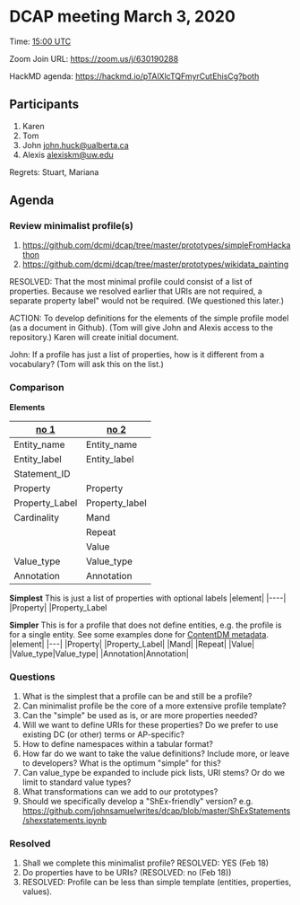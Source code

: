 # DCAP meeting March 3, 2020

Time: [15:00 UTC](https://www.timeanddate.com/worldclock/fixedtime.html?msg=DCAP+meeting&iso=20200303T15&p1=1440)

Zoom Join URL: https://zoom.us/j/630190288

HackMD agenda: https://hackmd.io/pTAlXlcTQFmyrCutEhisCg?both

## Participants

1. Karen 
2. Tom
3. John john.huck@ualberta.ca
4. Alexis alexiskm@uw.edu

Regrets: Stuart, Mariana

## Agenda

### Review minimalist profile(s)

1. https://github.com/dcmi/dcap/tree/master/prototypes/simpleFromHackathon
2. https://github.com/dcmi/dcap/tree/master/prototypes/wikidata_painting

RESOLVED: That the most minimal profile could consist of a list of properties.
Because we resolved earlier that URIs are not required, a separate property label" would not be required. (We questioned this later.)

ACTION: To develop definitions for the elements of the simple profile model (as a document in Github).  (Tom will give John and Alexis access to the repository.) Karen will create initial document.

John: If a profile has just a list of properties, how is it different from a vocabulary? (Tom will ask this on the list.)

### Comparison

**Elements**

|[no 1]( https://github.com/dcmi/dcap/tree/master/prototypes/simpleFromHackathon) | [no 2](https://github.com/dcmi/dcap/blob/master/prototypes/wikidata_painting/E130b.csv)
| --- | --- 
|Entity_name|Entity_name|
|Entity_label|Entity_label|
|Statement_ID| |
|Property|Property|
|Property_Label|Property_label|
|Cardinality|Mand|
||Repeat|
||Value|
Value_type|Value_type|
Annotation|Annotation|

**Simplest**
This is just a list of properties with optional labels
|element|
|----|
|Property|
|Property_Label

**Simpler**
This is for a profile that does not define entities, e.g. the profile is for a single entity. See some examples done for [ContentDM metadata](https://github.com/dcmi/dcap/wiki/Related-Projects#contentdm).
|element|
|---|
|Property|
|Property_Label|
|Mand|
|Repeat|
|Value|
|Value_type|Value_type|
|Annotation|Annotation|


### Questions

1. What is the simplest that a profile can be and still be a profile?
2. Can minimalist profile be the core of a more extensive profile template?
3. Can the "simple" be used as is, or are more properties needed?
5. Will we want to define URIs for these properties? Do we prefer to use existing DC (or other) terms or AP-specific? 
6. How to define namespaces within a tabular format?
7. How far do we want to take the value definitions? Include more, or leave to developers? What is the optimum "simple" for this?
8. Can value_type be expanded to include pick lists, URI stems? Or do we limit to standard value types?
9. What transformations can we add to our prototypes? 
11. Should we specifically develop a "ShEx-friendly" version? e.g. https://github.com/johnsamuelwrites/dcap/blob/master/ShExStatements/shexstatements.ipynb

### Resolved

1. Shall we complete this minimalist profile? RESOLVED: YES (Feb 18)
2. Do properties have to be URIs? (RESOLVED: no (Feb 18))
3. RESOLVED: Profile can be less than simple template (entities, properties, values). 

